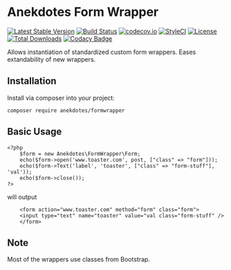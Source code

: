 # Anekdotes Form Wrapper 

[![Latest Stable Version](https://poser.pugx.org/anekdotes/formwrapper/v/stable)](https://packagist.org/packages/anekdotes/formwrapper)
[![Build Status](https://travis-ci.org/anekdotes/formwrapper.svg?branch=master)](https://travis-ci.org/anekdotes/formwrapper)
[![codecov.io](https://codecov.io/github/anekdotes/formwrapper/coverage.svg)](https://codecov.io/github/anekdotes/formwrapper?branch=master)
[![StyleCI](https://styleci.io/repos/63632796/shield?style=flat)](https://styleci.io/repos/63632796)
[![License](https://poser.pugx.org/anekdotes/formwrapper/license)](https://packagist.org/packages/anekdotes/formwrapper)
[![Total Downloads](https://poser.pugx.org/anekdotes/formwrapper/downloads)](https://packagist.org/packages/anekdotes/formwrapper)
[![Codacy Badge](https://api.codacy.com/project/badge/Grade/be31cd80841d4af386c4b32df57597ce)](https://www.codacy.com/app/Grasseh/formwrapper?utm_source=github.com&amp;utm_medium=referral&amp;utm_content=anekdotes/formwrapper&amp;utm_campaign=Badge_Grade)

Allows instantiation of standardized custom form wrappers. Eases extandability of new wrappers. 

## Installation

Install via composer into your project:

    composer require anekdotes/formwrapper
    
## Basic Usage

```
<?php
    $form = new Anekdotes\FormWrapper\Form;
    echo($form->open('www.toaster.com', post, ["class" => "form"]));
    echo($form->Text('label', 'toaster', ["class" => "form-stuff"], 'val'));
    echo($form->close());
?>
```

will output
```
    <form action="www.toaster.com" method="form" class="form">
    <input type="text" name="toaster" value="val class="form-stuff" />
    </form>
```    

## Note

Most of the wrappers use classes from Bootstrap.
